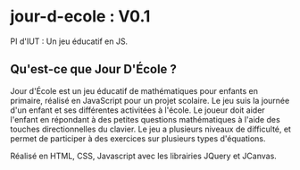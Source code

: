 # jour-d-ecole : V0.1
PI d'IUT : Un jeu éducatif en JS.

## Qu'est-ce que Jour D'École ?
Jour d'École est un jeu éducatif de mathématiques pour enfants en primaire, réalisé en JavaScript pour un projet scolaire. Le jeu suis la journée d'un enfant et ses différentes activitées à l'école. Le joueur doit aider l'enfant en répondant à des petites questions mathématiques à l'aide des touches directionnelles du clavier. Le jeu a plusieurs niveaux de difficulté, et permet de participer à des exercices sur plusieurs types d'équations.

Réalisé en HTML, CSS, Javascript avec les librairies JQuery et JCanvas.